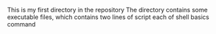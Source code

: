 This is my first directory in the repository
The directory contains some executable files, which contains two lines of script each of shell basics command
